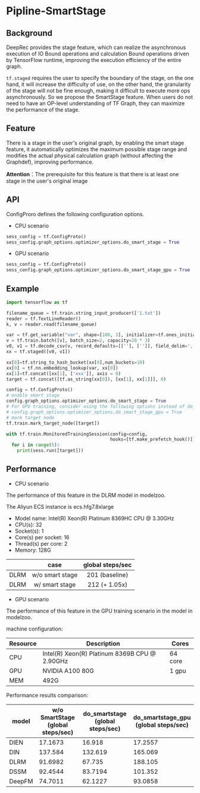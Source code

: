# Pipline-SmartStage

## Background

DeepRec provides the stage feature, which can realize the asynchronous execution of IO Bound operations and calculation Bound operations driven by TensorFlow runtime, improving the execution efficiency of the entire graph.

`tf.staged` requires the user to specify the boundary of the stage, on the one hand, it will increase the difficulty of use, on the other hand, the granularity of the stage will not be fine enough, making it difficult to execute more ops asynchronously. So we propose the SmartStage feature. When users do not need to have an OP-level understanding of TF Graph, they can maximize the performance of the stage.

## Feature

There is a stage in the user's original graph, by enabling the smart stage feature, it automatically optimizes the maximum possible stage range and modifies the actual physical calculation graph (without affecting the Graphdef), improving performance.


**Attention**：The prerequisite for this feature is that there is at least one stage in the user's original image

## API
ConfigProro defines the following configuration options.

- CPU scenario

```python
sess_config = tf.ConfigProto()
sess_config.graph_options.optimizer_options.do_smart_stage = True
```
- GPU scenario

```python
sess_config = tf.ConfigProto()
sess_config.graph_options.optimizer_options.do_smart_stage_gpu = True
```

## Example

```python
import tensorflow as tf

filename_queue = tf.train.string_input_producer(['1.txt'])
reader = tf.TextLineReader()
k, v = reader.read(filename_queue)

var = tf.get_variable("var", shape=[100, 3], initializer=tf.ones_initializer())
v = tf.train.batch([v], batch_size=2, capacity=20 * 3)
v0, v1 = tf.decode_csv(v, record_defaults=[[''], ['']], field_delim=',')
xx = tf.staged([v0, v1])

xx[0]=tf.string_to_hash_bucket(xx[0],num_buckets=10)
xx[0] = tf.nn.embedding_lookup(var, xx[0])
xx[1]=tf.concat([xx[1], ['xxx']], axis = 0)
target = tf.concat([tf.as_string(xx[0]), [xx[1], xx[1]]], 0)

config = tf.ConfigProto()
# enable smart stage
config.graph_options.optimizer_options.do_smart_stage = True
# For GPU training, consider using the following options instead of do_smart_stage for better performance
# config.graph_options.optimizer_options.do_smart_stage_gpu = True
# mark target node
tf.train.mark_target_node([target])

with tf.train.MonitoredTrainingSession(config=config,
                                       hooks=[tf.make_prefetch_hook()]) as sess:
  for i in range(5):
    print(sess.run([target]))
```
## Performance

- CPU scenario

The performance of this feature in the DLRM model in modelzoo.

The Aliyun ECS instance is ecs.hfg7.8xlarge

- Model name: Intel(R) Xeon(R) Platinum 8369HC CPU @ 3.30GHz
- CPU(s): 32
- Socket(s): 1
- Core(s) per socket: 16
- Thread(s) per core: 2
- Memory: 128G

|      |      case       | global steps/sec |
| :--: | :-------------: | :--------------: |
| DLRM | w/o smart stage |  201 (baseline)  |
| DLRM | w/  smart stage |  212 (+ 1.05x)   |

- GPU scenario

The performance of this feature in the GPU training scenario in the model in modelzoo.

machine configuration:

| Resource | Description | Cores |
| ---- | --------------------------------------------- | ------ |
| CPU  | Intel(R) Xeon(R) Platinum 8369B CPU @ 2.90GHz | 64 core |
| GPU  | NVIDIA A100 80G                               | 1 gpu   |
| MEM  | 492G                                          |        |

Performance results comparison:

| model   | w/o SmartStage <br>(global steps/sec) | do_smartstage <br>(global steps/sec) | do_smartstage_gpu <br>(global steps/sec) |
| ------ | --------------------------------------- | ------------------------------------ | ---------------------------------------- |
| DIEN   | 17.1673                                 | 16.918                               | 17.2557                                  |
| DIN    | 137.584                                 | 132.619                              | 165.069                                  |
| DLRM   | 91.6982                                 | 67.735                               | 188.105                                  |
| DSSM   | 92.4544                                 | 83.7194                              | 101.352                                  |
| DeepFM | 74.7011                                 | 62.1227                              | 93.0858                                  |
